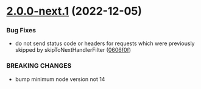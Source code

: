 # [2.0.0-next.1](https://github.com/richardkazuomiller/express-http-proxy/compare/v1.6.3...v2.0.0-next.1) (2022-12-05)


### Bug Fixes

* do not send status code or headers for requests which were previously skipped by skipToNextHandlerFilter ([0606f0f](https://github.com/richardkazuomiller/express-http-proxy/commit/0606f0f185ef81605e01cbf6e0a81d9e96dad0e9))


### BREAKING CHANGES

* bump minimum node version not 14
